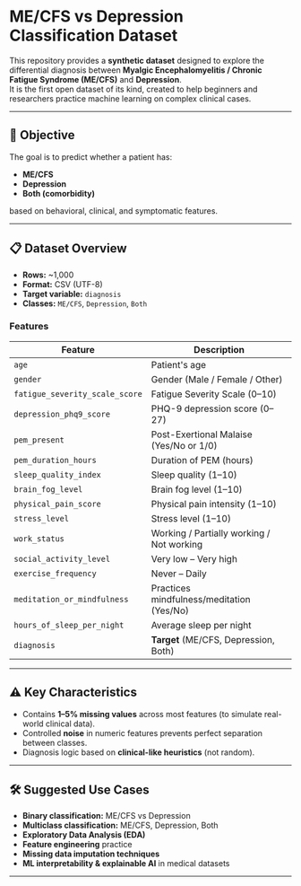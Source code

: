 # ME/CFS vs Depression Classification Dataset

This repository provides a **synthetic dataset** designed to explore the differential diagnosis between **Myalgic Encephalomyelitis / Chronic Fatigue Syndrome (ME/CFS)** and **Depression**.  
It is the first open dataset of its kind, created to help beginners and researchers practice machine learning on complex clinical cases.

---

## 🎯 Objective

The goal is to predict whether a patient has:

- **ME/CFS**
- **Depression**
- **Both (comorbidity)**

based on behavioral, clinical, and symptomatic features.

---

## 📋 Dataset Overview

- **Rows:** ~1,000
- **Format:** CSV (UTF-8)
- **Target variable:** `diagnosis`
- **Classes:** `ME/CFS`, `Depression`, `Both`

### Features

| Feature                        | Description                               |
| ------------------------------ | ----------------------------------------- |
| `age`                          | Patient's age                             |
| `gender`                       | Gender (Male / Female / Other)            |
| `fatigue_severity_scale_score` | Fatigue Severity Scale (0–10)             |
| `depression_phq9_score`        | PHQ-9 depression score (0–27)             |
| `pem_present`                  | Post-Exertional Malaise (Yes/No or 1/0)   |
| `pem_duration_hours`           | Duration of PEM (hours)                   |
| `sleep_quality_index`          | Sleep quality (1–10)                      |
| `brain_fog_level`              | Brain fog level (1–10)                    |
| `physical_pain_score`          | Physical pain intensity (1–10)            |
| `stress_level`                 | Stress level (1–10)                       |
| `work_status`                  | Working / Partially working / Not working |
| `social_activity_level`        | Very low – Very high                      |
| `exercise_frequency`           | Never – Daily                             |
| `meditation_or_mindfulness`    | Practices mindfulness/meditation (Yes/No) |
| `hours_of_sleep_per_night`     | Average sleep per night                   |
| `diagnosis`                    | **Target** (ME/CFS, Depression, Both)     |

---

## ⚠️ Key Characteristics

- Contains **1–5% missing values** across most features (to simulate real-world clinical data).
- Controlled **noise** in numeric features prevents perfect separation between classes.
- Diagnosis logic based on **clinical-like heuristics** (not random).

---

## 🛠 Suggested Use Cases

- **Binary classification:** ME/CFS vs Depression
- **Multiclass classification:** ME/CFS, Depression, Both
- **Exploratory Data Analysis (EDA)**
- **Feature engineering** practice
- **Missing data imputation techniques**
- **ML interpretability & explainable AI** in medical datasets

---

